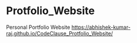 # Protfolio_Website
Personal Portfolio Website 
https://abhishek-kumar-raj.github.io/CodeClause_Protfolio_Website/
